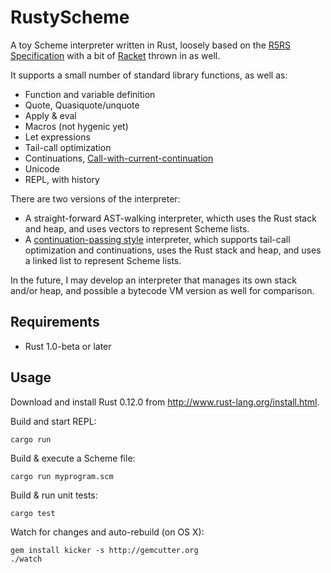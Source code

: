 RustyScheme
===========

A toy Scheme interpreter written in Rust, loosely based on the [R5RS Specification](http://www.schemers.org/Documents/Standards/R5RS/HTML/) with a bit of [Racket](http://docs.racket-lang.org/reference/index.html) thrown in as well.

It supports a small number of standard library functions, as well as:

* Function and variable definition
* Quote, Quasiquote/unquote
* Apply & eval
* Macros (not hygenic yet)
* Let expressions
* Tail-call optimization
* Continuations, [Call-with-current-continuation](http://en.wikipedia.org/wiki/Call-with-current-continuation)
* Unicode
* REPL, with history

There are two versions of the interpreter:

* A straight-forward AST-walking interpreter, whicth uses the Rust stack and heap, and uses vectors to represent Scheme lists.
* A [continuation-passing style](http://en.wikipedia.org/wiki/Continuation-passing_style) interpreter, which supports tail-call optimization and continuations, uses the Rust stack and heap, and uses a linked list to represent Scheme lists.

In the future, I may develop an interpreter that manages its own stack and/or heap, and possible a bytecode VM version as well for comparison.

Requirements
------------

* Rust 1.0-beta or later

Usage
-----

Download and install Rust 0.12.0 from http://www.rust-lang.org/install.html.

Build and start REPL:

    cargo run

Build & execute a Scheme file:

    cargo run myprogram.scm

Build & run unit tests:

    cargo test

Watch for changes and auto-rebuild (on OS X):

    gem install kicker -s http://gemcutter.org
    ./watch
